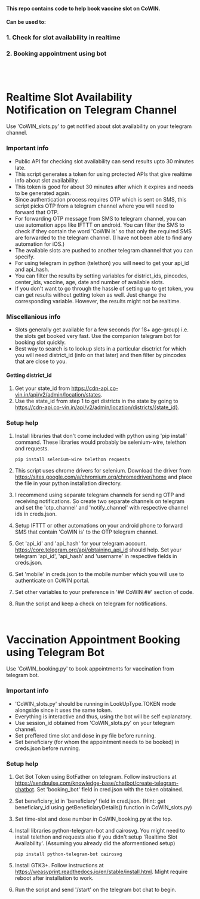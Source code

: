 #### This repo contains code to help book vaccine slot on CoWIN.
#### Can be used to:
### 1. Check for slot availability in realtime
### 2. Booking appointment using bot

<br><br>

# Realtime Slot Availability Notification on Telegram Channel
Use 'CoWIN_slots.py' to get notified about slot availability on your telegram channel.

### Important info
- Public API for checking slot availability can send results upto 30 minutes late.
- This script generates a token for using protected APIs that give realtime info about slot availability.
- This token is good for about 30 minutes after which it expires and needs to be generated again.
- Since authentication process requires OTP which is sent on SMS, this script picks OTP from a telegram channel where you will need to forward that OTP.
- For forwarding OTP message from SMS to telegram channel, you can use automation apps like IFTTT on android. You can filter the SMS to check if they contain the word 'CoWIN is' so that only the required SMS are forwarded to the telegram channel. (I have not been able to find any automation for iOS.)
- The available slots are pushed to another telegram channel that you can specify.
- For using telegram in python (telethon) you will need to get your api_id and api_hash.
- You can filter the results by setting variables for district_ids, pincodes, center_ids, vaccine, age, date and number of available slots.
- If you don't want to go through the hassle of setting up to get token, you can get results without getting token as well. Just change the corresponding variable. However, the results might not be realtime.

### Miscellanious info
- Slots generally get available for a few seconds (for 18+ age-group) i.e. the slots get booked very fast. Use the companion telegram bot for booking slot quickly.
- Best way to search is to lookup slots in a particular disctrict for which you will need district_id (info on that later) and then filter by pincodes that are close to you.

#### Getting district_id
1. Get your state_id from https://cdn-api.co-vin.in/api/v2/admin/location/states.
2. Use the state_id from step 1 to get districts in the state by going to https://cdn-api.co-vin.in/api/v2/admin/location/districts/{state_id}.

### Setup help
1. Install libraries that don't come included with python using 'pip install' command. These libraries would probably be selenium-wire, telethon and requests.

    ``` pip install selenium-wire telethon requests ```

2. This script uses chrome drivers for selenium. Download the driver from https://sites.google.com/a/chromium.org/chromedriver/home and place the file in your python installation directory.
3. I recommend using separate telegram channels for sending OTP and receiving notifications. So create two separate channels on telegram and set the 'otp_channel' and 'notify_channel' with respective channel ids in creds.json.
4. Setup IFTTT or other automations on your android phone to forward SMS that contain 'CoWIN is' to the OTP telegram channel.
5. Get 'api_id' and 'api_hash' for your telegram account. https://core.telegram.org/api/obtaining_api_id should help. Set your telegram 'api_id', 'api_hash' and 'username' in respective fields in creds.json.
6. Set 'mobile' in creds.json to the mobile number which you will use to authenticate on CoWIN portal.
7. Set other variables to your preference in '## CoWIN ##' section of code.
8. Run the script and keep a check on telegram for notifications.

<br>

# Vaccination Appointment Booking using Telegram Bot
Use 'CoWIN_booking.py' to book appointments for vaccination from telegram bot.

### Important info
- 'CoWIN_slots.py' should be running in LookUpType.TOKEN mode alongside since it uses the same token.
- Everything is interactive and thus, using the bot will be self explanatory.
- Use session_id obtained from 'CoWIN_slots.py' on your telegram channel.
- Set preffered time slot and dose in py file before running.
- Set beneficiary (for whom the appointment needs to be booked) in creds.json before running.

### Setup help
1. Get Bot Token using BotFather on telegram. Follow instructions at https://sendpulse.com/knowledge-base/chatbot/create-telegram-chatbot. Set 'booking_bot' field in cred.json with the token obtained.
2. Set beneficiary_id in 'beneficiary' field in cred.json. (Hint: get beneficiary_id using getBeneficiaryDetails() function in CoWIN_slots.py)
3. Set time-slot and dose number in CoWIN_booking.py at the top.
4. Install libraries python-telegram-bot and cairosvg. You might need to install telethon and requests also if you didn't setup 'Realtime Slot Availability'. (Assuming you already did the aformentioned setup)

    ``` pip install python-telegram-bot cairosvg ```

5. Install GTK3+. Follow instructions at https://weasyprint.readthedocs.io/en/stable/install.html. Might require reboot after installation to work.
6. Run the script and send '/start' on the telegram bot chat to begin.
